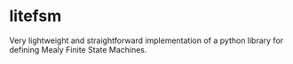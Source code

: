 # litefsm
Very lightweight and straightforward implementation of a python library for defining Mealy Finite State Machines.
